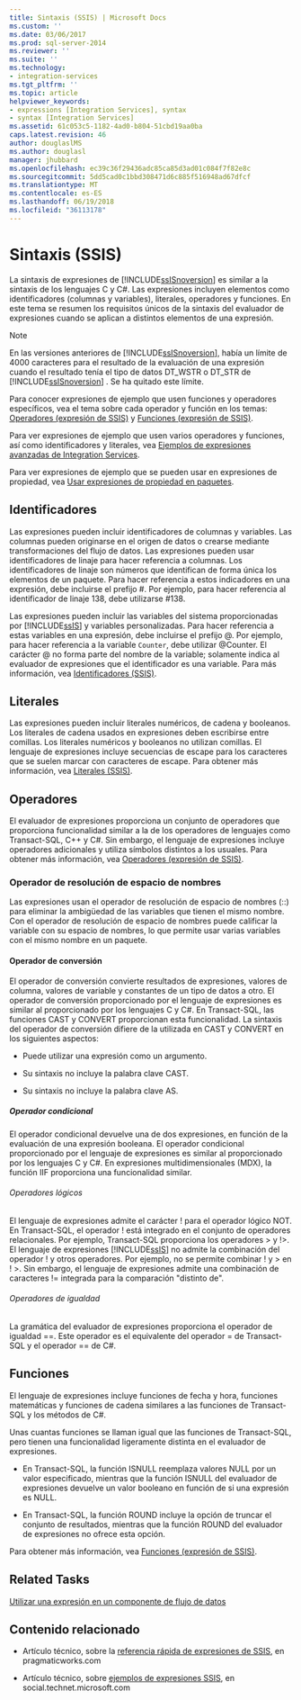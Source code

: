 ```yaml
---
title: Sintaxis (SSIS) | Microsoft Docs
ms.custom: ''
ms.date: 03/06/2017
ms.prod: sql-server-2014
ms.reviewer: ''
ms.suite: ''
ms.technology:
- integration-services
ms.tgt_pltfrm: ''
ms.topic: article
helpviewer_keywords:
- expressions [Integration Services], syntax
- syntax [Integration Services]
ms.assetid: 61c053c5-1182-4ad0-b804-51cbd19aa0ba
caps.latest.revision: 46
author: douglaslMS
ms.author: douglasl
manager: jhubbard
ms.openlocfilehash: ec39c36f29436adc85ca85d3ad01c084f7f82e8c
ms.sourcegitcommit: 5dd5cad0c1bbd308471d6c885f516948ad67dfcf
ms.translationtype: MT
ms.contentlocale: es-ES
ms.lasthandoff: 06/19/2018
ms.locfileid: "36113178"
---
```

# <a name="syntax-ssis"></a>Sintaxis (SSIS)
  La sintaxis de expresiones de [!INCLUDE[ssISnoversion](../../includes/ssisnoversion-md.md)] es similar a la sintaxis de los lenguajes C y C#. Las expresiones incluyen elementos como identificadores (columnas y variables), literales, operadores y funciones. En este tema se resumen los requisitos únicos de la sintaxis del evaluador de expresiones cuando se aplican a distintos elementos de una expresión.  
  
> [!NOTE]  
>  En las versiones anteriores de [!INCLUDE[ssISnoversion](../../includes/ssisnoversion-md.md)], había un límite de 4000 caracteres para el resultado de la evaluación de una expresión cuando el resultado tenía el tipo de datos DT_WSTR o DT_STR de [!INCLUDE[ssISnoversion](../../includes/ssisnoversion-md.md)] . Se ha quitado este límite.  
  
 Para conocer expresiones de ejemplo que usen funciones y operadores específicos, vea el tema sobre cada operador y función en los temas: [Operadores &#40;expresión de SSIS&#41;](operators-ssis-expression.md) y [Funciones &#40;expresión de SSIS&#41;](functions-ssis-expression.md).  
  
 Para ver expresiones de ejemplo que usen varios operadores y funciones, así como identificadores y literales, vea [Ejemplos de expresiones avanzadas de Integration Services](examples-of-advanced-integration-services-expressions.md).  
  
 Para ver expresiones de ejemplo que se pueden usar en expresiones de propiedad, vea [Usar expresiones de propiedad en paquetes](use-property-expressions-in-packages.md).  
  
## <a name="identifiers"></a>Identificadores  
 Las expresiones pueden incluir identificadores de columnas y variables. Las columnas pueden originarse en el origen de datos o crearse mediante transformaciones del flujo de datos. Las expresiones pueden usar identificadores de linaje para hacer referencia a columnas. Los identificadores de linaje son números que identifican de forma única los elementos de un paquete. Para hacer referencia a estos indicadores en una expresión, debe incluirse el prefijo #. Por ejemplo, para hacer referencia al identificador de linaje 138, debe utilizarse #138.  
  
 Las expresiones pueden incluir las variables del sistema proporcionadas por [!INCLUDE[ssIS](../../includes/ssis-md.md)] y variables personalizadas. Para hacer referencia a estas variables en una expresión, debe incluirse el prefijo @. Por ejemplo, para hacer referencia a la variable `Counter`, debe utilizar @Counter. El carácter @ no forma parte del nombre de la variable; solamente indica al evaluador de expresiones que el identificador es una variable. Para más información, vea [Identificadores &#40;SSIS&#41;](identifiers-ssis.md).  
  
## <a name="literals"></a>Literales  
 Las expresiones pueden incluir literales numéricos, de cadena y booleanos. Los literales de cadena usados en expresiones deben escribirse entre comillas. Los literales numéricos y booleanos no utilizan comillas. El lenguaje de expresiones incluye secuencias de escape para los caracteres que se suelen marcar con caracteres de escape. Para obtener más información, vea [Literales &#40;SSIS&#41;](numeric-string-and-boolean-literals.md).  
  
## <a name="operators"></a>Operadores  
 El evaluador de expresiones proporciona un conjunto de operadores que proporciona funcionalidad similar a la de los operadores de lenguajes como Transact-SQL, C++ y C#. Sin embargo, el lenguaje de expresiones incluye operadores adicionales y utiliza símbolos distintos a los usuales. Para obtener más información, vea [Operadores &#40;expresión de SSIS&#41;](operators-ssis-expression.md).  
  
### <a name="namespace-resolution-operator"></a>Operador de resolución de espacio de nombres  
 Las expresiones usan el operador de resolución de espacio de nombres (::) para eliminar la ambigüedad de las variables que tienen el mismo nombre. Con el operador de resolución de espacio de nombres puede calificar la variable con su espacio de nombres, lo que permite usar varias variables con el mismo nombre en un paquete.  
  
#### <a name="cast-operator"></a>Operador de conversión  
 El operador de conversión convierte resultados de expresiones, valores de columna, valores de variable y constantes de un tipo de datos a otro. El operador de conversión proporcionado por el lenguaje de expresiones es similar al proporcionado por los lenguajes C y C#. En Transact-SQL, las funciones CAST y CONVERT proporcionan esta funcionalidad. La sintaxis del operador de conversión difiere de la utilizada en CAST y CONVERT en los siguientes aspectos:  
  
-   Puede utilizar una expresión como un argumento.  
  
-   Su sintaxis no incluye la palabra clave CAST.  
  
-   Su sintaxis no incluye la palabra clave AS.  
  
##### <a name="conditional-operator"></a>Operador condicional  
 El operador condicional devuelve una de dos expresiones, en función de la evaluación de una expresión booleana. El operador condicional proporcionado por el lenguaje de expresiones es similar al proporcionado por los lenguajes C y C#. En expresiones multidimensionales (MDX), la función IIF proporciona una funcionalidad similar.  
  
###### <a name="logical-operators"></a>Operadores lógicos  
 El lenguaje de expresiones admite el carácter ! para el operador lógico NOT. En Transact-SQL, el operador ! está integrado en el conjunto de operadores relacionales. Por ejemplo, Transact-SQL proporciona los operadores > y !>. El lenguaje de expresiones [!INCLUDE[ssIS](../../includes/ssis-md.md)] no admite la combinación del operador ! y otros operadores. Por ejemplo, no se permite combinar ! y > en ! >. Sin embargo, el lenguaje de expresiones admite una combinación de caracteres != integrada para la comparación "distinto de".  
  
###### <a name="equality-operators"></a>Operadores de igualdad  
 La gramática del evaluador de expresiones proporciona el operador de igualdad ==. Este operador es el equivalente del operador = de Transact-SQL y el operador == de C#.  
  
## <a name="functions"></a>Funciones  
 El lenguaje de expresiones incluye funciones de fecha y hora, funciones matemáticas y funciones de cadena similares a las funciones de Transact-SQL y los métodos de C#.  
  
 Unas cuantas funciones se llaman igual que las funciones de Transact-SQL, pero tienen una funcionalidad ligeramente distinta en el evaluador de expresiones.  
  
-   En Transact-SQL, la función ISNULL reemplaza valores NULL por un valor especificado, mientras que la función ISNULL del evaluador de expresiones devuelve un valor booleano en función de si una expresión es NULL.  
  
-   En Transact-SQL, la función ROUND incluye la opción de truncar el conjunto de resultados, mientras que la función ROUND del evaluador de expresiones no ofrece esta opción.  
  
 Para obtener más información, vea [Funciones &#40;expresión de SSIS&#41;](functions-ssis-expression.md).  
  
## <a name="related-tasks"></a>Related Tasks  
 [Utilizar una expresión en un componente de flujo de datos](../use-an-expression-in-a-data-flow-component.md)  
  
## <a name="related-content"></a>Contenido relacionado  
  
-   Artículo técnico, sobre la [referencia rápida de expresiones de SSIS](http://go.microsoft.com/fwlink/?LinkId=217683), en pragmaticworks.com  
  
-   Artículo técnico, sobre [ejemplos de expresiones SSIS](http://go.microsoft.com/fwlink/?LinkId=220761), en social.technet.microsoft.com  
  
  